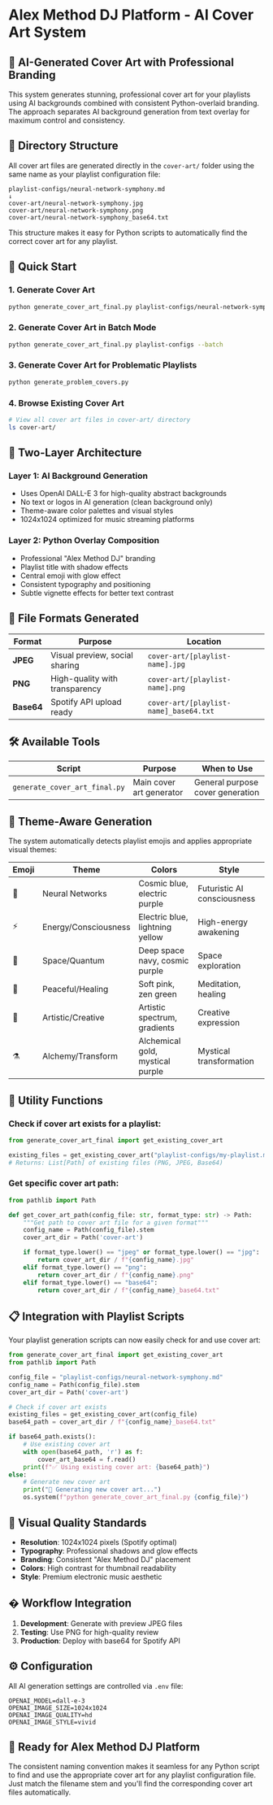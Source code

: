 # Alex Method DJ Platform - AI Cover Art System

## 🎨 **AI-Generated Cover Art with Professional Branding**

This system generates stunning, professional cover art for your playlists using AI backgrounds combined with consistent Python-overlaid branding. The approach separates AI background generation from text overlay for maximum control and consistency.

## 📁 **Directory Structure**

All cover art files are generated directly in the `cover-art/` folder using the same name as your playlist configuration file:

```
playlist-configs/neural-network-symphony.md
↓
cover-art/neural-network-symphony.jpg
cover-art/neural-network-symphony.png
cover-art/neural-network-symphony_base64.txt
```

This structure makes it easy for Python scripts to automatically find the correct cover art for any playlist.

## 🚀 **Quick Start**

### 1. Generate Cover Art
```bash
python generate_cover_art_final.py playlist-configs/neural-network-symphony.md
```

### 2. Generate Cover Art in Batch Mode
```bash
python generate_cover_art_final.py playlist-configs --batch
```

### 3. Generate Cover Art for Problematic Playlists
```bash
python generate_problem_covers.py
```

### 4. Browse Existing Cover Art
```bash
# View all cover art files in cover-art/ directory
ls cover-art/
```

## 🎯 **Two-Layer Architecture**

### **Layer 1: AI Background Generation**
- Uses OpenAI DALL-E 3 for high-quality abstract backgrounds
- No text or logos in AI generation (clean background only)
- Theme-aware color palettes and visual styles
- 1024x1024 optimized for music streaming platforms

### **Layer 2: Python Overlay Composition**
- Professional "Alex Method DJ" branding
- Playlist title with shadow effects
- Central emoji with glow effect
- Consistent typography and positioning
- Subtle vignette effects for better text contrast

## 📂 **File Formats Generated**

| Format | Purpose | Location |
|--------|---------|----------|
| **JPEG** | Visual preview, social sharing | `cover-art/[playlist-name].jpg` |
| **PNG** | High-quality with transparency | `cover-art/[playlist-name].png` |
| **Base64** | Spotify API upload ready | `cover-art/[playlist-name]_base64.txt` |

## 🛠️ **Available Tools**

| Script | Purpose | When to Use |
|--------|---------|-------------|
| `generate_cover_art_final.py` | Main cover art generator | General purpose cover generation |

## 🎵 **Theme-Aware Generation**

The system automatically detects playlist emojis and applies appropriate visual themes:

| Emoji | Theme | Colors | Style |
|-------|-------|--------|-------|
| 🔮 | Neural Networks | Cosmic blue, electric purple | Futuristic AI consciousness |
| ⚡ | Energy/Consciousness | Electric blue, lightning yellow | High-energy awakening |
| 🚀 | Space/Quantum | Deep space navy, cosmic purple | Space exploration |
| 🌸 | Peaceful/Healing | Soft pink, zen green | Meditation, healing |
| 🎨 | Artistic/Creative | Artistic spectrum, gradients | Creative expression |
| ⚗️ | Alchemy/Transform | Alchemical gold, mystical purple | Mystical transformation |

## 🔧 **Utility Functions**

### **Check if cover art exists for a playlist:**
```python
from generate_cover_art_final import get_existing_cover_art

existing_files = get_existing_cover_art("playlist-configs/my-playlist.md")
# Returns: List[Path] of existing files (PNG, JPEG, Base64)
```

### **Get specific cover art path:**
```python
from pathlib import Path

def get_cover_art_path(config_file: str, format_type: str) -> Path:
    """Get path to cover art file for a given format"""
    config_name = Path(config_file).stem
    cover_art_dir = Path('cover-art')

    if format_type.lower() == "jpeg" or format_type.lower() == "jpg":
        return cover_art_dir / f"{config_name}.jpg"
    elif format_type.lower() == "png":
        return cover_art_dir / f"{config_name}.png"
    elif format_type.lower() == "base64":
        return cover_art_dir / f"{config_name}_base64.txt"
```

## 📋 **Integration with Playlist Scripts**

Your playlist generation scripts can now easily check for and use cover art:

```python
from generate_cover_art_final import get_existing_cover_art
from pathlib import Path

config_file = "playlist-configs/neural-network-symphony.md"
config_name = Path(config_file).stem
cover_art_dir = Path('cover-art')

# Check if cover art exists
existing_files = get_existing_cover_art(config_file)
base64_path = cover_art_dir / f"{config_name}_base64.txt"

if base64_path.exists():
    # Use existing cover art
    with open(base64_path, 'r') as f:
        cover_art_base64 = f.read()
    print(f"✅ Using existing cover art: {base64_path}")
else:
    # Generate new cover art
    print("🎨 Generating new cover art...")
    os.system(f"python generate_cover_art_final.py {config_file}")
```

## 🎨 **Visual Quality Standards**

- **Resolution**: 1024x1024 pixels (Spotify optimal)
- **Typography**: Professional shadows and glow effects
- **Branding**: Consistent "Alex Method DJ" placement
- **Colors**: High contrast for thumbnail readability
- **Style**: Premium electronic music aesthetic

## � **Workflow Integration**

1. **Development**: Generate with preview JPEG files
2. **Testing**: Use PNG for high-quality review
3. **Production**: Deploy with base64 for Spotify API

## ⚙️ **Configuration**

All AI generation settings are controlled via `.env` file:

```env
OPENAI_MODEL=dall-e-3
OPENAI_IMAGE_SIZE=1024x1024
OPENAI_IMAGE_QUALITY=hd
OPENAI_IMAGE_STYLE=vivid
```

## 🎵 **Ready for Alex Method DJ Platform**

The consistent naming convention makes it seamless for any Python script to find and use the appropriate cover art for any playlist configuration file. Just match the filename stem and you'll find the corresponding cover art files automatically.
